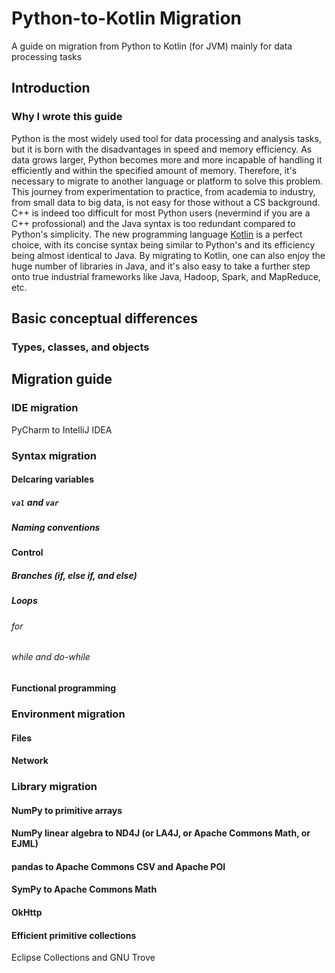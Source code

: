 # Python-to-Kotlin Migration
A guide on migration from Python to Kotlin (for JVM) mainly for data processing tasks
## Introduction
### Why I wrote this guide
Python is the most widely used tool for data processing and analysis tasks, but it is born with the disadvantages in speed and memory efficiency. As data grows larger, Python becomes more and more incapable of handling it efficiently and within the specified amount of memory. Therefore, it's necessary to migrate to another language or platform to solve this problem. This journey from experimentation to practice, from academia to industry, from small data to big data, is not easy for those without a CS background. C++ is indeed too difficult for most Python users (nevermind if you are a C++ profossional) and the Java syntax is too redundant compared to Python's simplicity. The new programming language [Kotlin](https://kotlinlang.org/) is a perfect choice, with its concise syntax being similar to Python's and its efficiency being almost identical to Java. By migrating to Kotlin, one can also enjoy the huge number of libraries in Java, and it's also easy to take a further step onto true industrial frameworks like Java, Hadoop, Spark, and MapReduce, etc.
## Basic conceptual differences
### Types, classes, and objects
## Migration guide
### IDE migration
PyCharm to IntelliJ IDEA
### Syntax migration
#### Delcaring variables
##### `val` and `var`
##### Naming conventions
#### Control
##### Branches (if, else if, and else)
##### Loops
###### for
###### while and do-while
#### Functional programming
### Environment migration
#### Files
#### Network
### Library migration
#### NumPy to primitive arrays
#### NumPy linear algebra to ND4J (or LA4J, or Apache Commons Math, or EJML)
#### pandas to Apache Commons CSV and Apache POI
#### SymPy to Apache Commons Math
#### OkHttp
#### Efficient primitive collections
Eclipse Collections and GNU Trove
